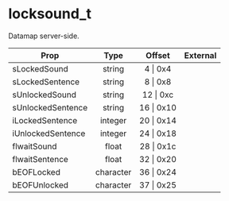 # locksound_t

Datamap server-side.

|Prop|Type|Offset|External|
|---|:-:|:-:|--:|
|sLockedSound|string|4 \| 0x4||
|sLockedSentence|string|8 \| 0x8||
|sUnlockedSound|string|12 \| 0xc||
|sUnlockedSentence|string|16 \| 0x10||
|iLockedSentence|integer|20 \| 0x14||
|iUnlockedSentence|integer|24 \| 0x18||
|flwaitSound|float|28 \| 0x1c||
|flwaitSentence|float|32 \| 0x20||
|bEOFLocked|character|36 \| 0x24||
|bEOFUnlocked|character|37 \| 0x25||
